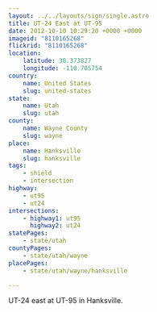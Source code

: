 ```yaml
---
layout: ../../layouts/sign/single.astro
title: UT-24 East at UT-95
date: 2012-10-10 10:29:20 +0000 +0000
imageid: "8110165268"
flickrid: "8110165268"
location:
    latitude: 38.373827
    longitude: -110.705754
country:
    name: United States
    slug: united-states
state:
    name: Utah
    slug: utah
county:
    name: Wayne County
    slug: wayne
place:
    name: Hanksville
    slug: hanksville
tags:
    - shield
    - intersection
highway:
    - ut95
    - ut24
intersections:
    - highway1: ut95
      highway2: ut24
statePages:
    - state/utah
countyPages:
    - state/utah/wayne
placePages:
    - state/utah/wayne/hanksville

---
```

UT-24 east at UT-95 in Hanksville.